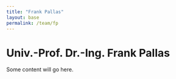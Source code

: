 ```yaml
---
title: "Frank Pallas"
layout: base
permalink: /team/fp
---
```


# Univ.-Prof. Dr.-Ing. Frank Pallas

Some content will go here.
